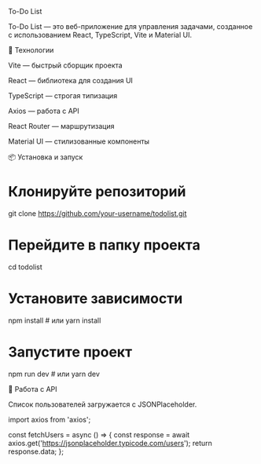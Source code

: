 To-Do List

 

To-Do List — это веб-приложение для управления задачами, созданное с использованием React, TypeScript, Vite и Material UI.

🚀 Технологии

Vite — быстрый сборщик проекта

React — библиотека для создания UI

TypeScript — строгая типизация

Axios — работа с API

React Router — маршрутизация

Material UI — стилизованные компоненты

📦 Установка и запуск
# Клонируйте репозиторий
git clone https://github.com/your-username/todolist.git

# Перейдите в папку проекта
cd todolist

# Установите зависимости
npm install  # или yarn install

# Запустите проект
npm run dev  # или yarn dev

📡 Работа с API

Список пользователей загружается с JSONPlaceholder.

import axios from 'axios';

const fetchUsers = async () => {
  const response = await axios.get('https://jsonplaceholder.typicode.com/users');
  return response.data;
};
